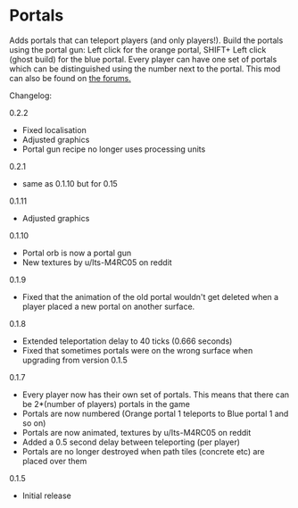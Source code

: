 # Portals

Adds portals that can teleport players (and only players!). Build the portals using the portal gun: Left click for the orange portal, SHIFT+ Left click (ghost build) for the blue portal. Every player can have one set of portals which can be distinguished using the number next to the portal. This mod can also be found on [the forums.](https://forums.factorio.com/viewtopic.php?f=93&t=44305)

Changelog:

0.2.2
- Fixed localisation
- Adjusted graphics
- Portal gun recipe no longer uses processing units

0.2.1
 - same as 0.1.10 but for 0.15
 
0.1.11
- Adjusted graphics

0.1.10
- Portal orb is now a portal gun
- New textures by u/Its-M4RC05 on reddit

0.1.9
- Fixed that the animation of the old portal wouldn't get deleted when a player placed a new portal on another surface.

0.1.8
- Extended teleportation delay to 40 ticks (0.666 seconds)
- Fixed that sometimes portals were on the wrong surface when upgrading from version 0.1.5

0.1.7
- Every player now has their own set of portals. This means that there can be 2\*(number of players) portals in the game
- Portals are now numbered (Orange portal 1 teleports to Blue portal 1 and so on)
- Portals are now animated, textures by u/Its-M4RC05 on reddit
- Added a 0.5 second delay between teleporting (per player)
- Portals are no longer destroyed when path tiles (concrete etc) are placed over them

0.1.5
- Initial release

